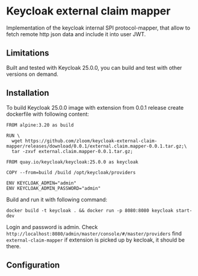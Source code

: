 # Keycloak external claim mapper
Implementation of the keycloak internal SPI protocol-mapper, that allow to fetch remote http json data and include it into user JWT.
## Limitations
Built and tested with Keycloak 25.0.0, you can build and test with other versions on demand.
## Installation
To build Keycloak 25.0.0 image with extension from 0.0.1 release create dockerfile with following content:
```
FROM alpine:3.20 as build

RUN \
  wget https://github.com/zloom/keycloak-external-claim-mapper/releases/download/0.0.1/external.claim.mapper-0.0.1.tar.gz;\
  tar -zxvf external.claim.mapper-0.0.1.tar.gz;

FROM quay.io/keycloak/keycloak:25.0.0 as keycloak

COPY --from=build /build /opt/keycloak/providers

ENV KEYCLOAK_ADMIN="admin"
ENV KEYCLOAK_ADMIN_PASSWORD="admin"
```
Build and run it with following command:
```
docker build -t keycloak . && docker run -p 8080:8080 keycloak start-dev
```
Login and password is admin. Check `http://localhost:8080/admin/master/console/#/master/providers` find `external-claim-mapper` if extension is picked up by kecloak, it should be there.
## Configuration

